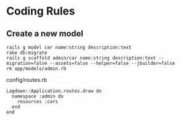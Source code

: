 Coding Rules
============

Create a new model
------------------

    rails g model car name:string description:text
    rake db:migrate
    rails g scaffold admin/car name:string description:text --migration=false --assets=false --helper=false --jbuilder=false
    rm app/models/admin.rb

config/routes.rb

    Lagdown::Application.routes.draw do
      namespace :admin do
        resources :cars
      end
    end